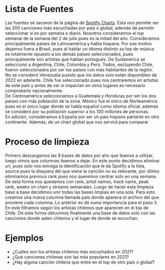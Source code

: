 # Lista de Fuentes
Las fuentes se sacaron de la página de [Spotify Charts](https://charts.spotify.com/charts/overview/global). Esta nos permite ver las 200 canciones más escuchadas por país o global, además de permitir seleccionar si es por semana o diario.
Nosotros consideramos el top semanal de la semana del 2 de julio pues es la mitad del año.
Consideramos principalmente países de Latinoamérica y habla hispana. Por ese motivo dejamos fuera a Brasil, pues al hablar un idioma distinto su top de música es totalmente opuesto a los demás países seleccionados, pues principalmente son artistas que hablan portugués. De Sudamérica se seleccionó a Argentina, Chile, Colombia y Perú. Todos, excluyendo Chile, fueron seleccionados por ser los países con más habitantes de la región. No se consideró Venezuela puesto que los datos solo están disponibles de 2022 en adelante. Chile fue seleccionado pues nos centraremos en artistas de este país y antes de ver si impactan en otros lugares es necesario comprobarlo nacionalmente.                            
De Centroamérica seleccionamos a Guatemala y Honduras por ser los dos países con más población de la zona. México fue el único de Norteamérica pues es el único lugar donde se habla español como idioma oficial, además se consideró por su población superior a los 100 millones de personas.                                                        
En adición, consideramos a España por ser un país hispano parlante en otro continente. Además, de un chart global que nos servirá para comparar

# Proceso de limpieza
Primero descargamos las 9 bases de datos por año que ibamos a utilizar, luego vimos que columnas ibamos a dejar. En este punto decidimos eliminar uri, pues solo nos entrega la identificación que le da Spotify a la lista, source pues la disquera del que viene la canción no es relevante, por último eliminamos previous rank pues nos queremos centrar solo en una semana. 
De esta forma nos quedamos con rank, artist names, track name, peak rank, weeks on chart y streams semanales.
Luego de hacer esta limpieza base a base decidimos unir todas las bases limpias en una sola. Para esto creamos una nueva columna llamada país donde aparece el archivo del que proviene cada columna. 
Lo anterior es de suma importancia para el paso 3. En este filtramos según los artistas chilenos que aparecen en  el top de Chile. De esta forma obtuvimos finalmente una base de datos solo con las canciones donde salen chilenos y el lugar de donde se escuchan.
# Ejemplos
* ¿Cuáles son los artistas chilenos más escuchados en 2021?
* ¿Qué canciones chilenas son las más populares en 2021?
* ¿Hay alguna canción chilena que entre en el top de otro país o global?

